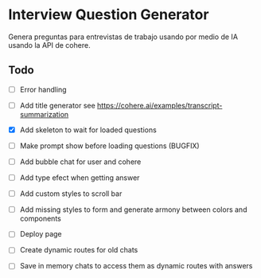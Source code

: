 # Interview Question Generator

Genera preguntas para entrevistas de trabajo usando por medio de IA usando la API de cohere.

## Todo
- [ ] Error handling
- [ ] Add title generator see https://cohere.ai/examples/transcript-summarization
- [x] Add skeleton to wait for loaded questions
- [ ] Make prompt show before loading questions (BUGFIX)
- [ ] Add bubble chat for user and cohere
- [ ] Add type efect when getting answer
- [ ] Add custom styles to scroll bar
- [ ] Add missing styles to form and generate armony between colors and components
- [ ] Deploy page
- [ ] Create dynamic routes for old chats
- [ ] Save in memory chats to access them as dynamic routes with answers
 
